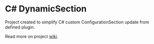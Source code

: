 # C# DynamicSection
Project created to simplify C# custom ConfigurationSection update from defined plugin. 

Read more on project [wiki](https://github.com/vtex/CSharp-DynamicSection/wiki).
